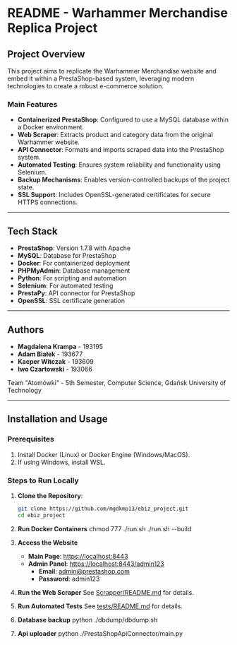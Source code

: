 # README - Warhammer Merchandise Replica Project

## Project Overview

This project aims to replicate the Warhammer Merchandise website and embed it within a PrestaShop-based system, leveraging modern technologies to create a robust e-commerce solution.

### Main Features

- **Containerized PrestaShop**: Configured to use a MySQL database within a Docker environment.
- **Web Scraper**: Extracts product and category data from the original Warhammer website.
- **API Connector**: Formats and imports scraped data into the PrestaShop system.
- **Automated Testing**: Ensures system reliability and functionality using Selenium.
- **Backup Mechanisms**: Enables version-controlled backups of the project state.
- **SSL Support**: Includes OpenSSL-generated certificates for secure HTTPS connections.

---

## Tech Stack

- **PrestaShop**: Version 1.7.8 with Apache
- **MySQL**: Database for PrestaShop
- **Docker**: For containerized deployment
- **PHPMyAdmin**: Database management
- **Python**: For scripting and automation
- **Selenium**: For automated testing
- **PrestaPy**: API connector for PrestaShop
- **OpenSSL**: SSL certificate generation

---

## Authors

- **Magdalena Krampa** - 193195  
- **Adam Białek** - 193677  
- **Kacper Witczak** - 193609  
- **Iwo Czartowski** - 193066  

Team "Atomówki" - 5th Semester, Computer Science, Gdańsk University of Technology

---

## Installation and Usage

### Prerequisites

1. Install Docker (Linux) or Docker Engine (Windows/MacOS).  
2. If using Windows, install WSL.

### Steps to Run Locally

1. **Clone the Repository**:  
   ```bash
   git clone https://github.com/mgdkmp13/ebiz_project.git
   cd ebiz_project

2. **Run Docker Containers**
   chmod 777 ./run.sh
   ./run.sh --build

3. **Access the Website**
    - **Main Page**: [https://localhost:8443](https://localhost:8443)  
    - **Admin Panel**: [https://localhost:8443/admin123](https://localhost:8443)  
        - **Email**: admin@prestashop.com  
        - **Password**: admin123  

4. **Run the Web Scraper**
    See [Scrapper/README.md](Scrapper/README.md) for details.

5. **Run Automated Tests**
    See [tests/README.md](tests/README.md) for details.
    
6. **Database backup**
    python ./dbdump/dbdump.sh
7. **Api uploader**
    python ./PrestaShopApiConnector/main.py